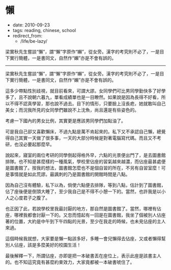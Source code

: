 # 懶

- date: 2010-09-23
- tags: reading, chinese, school
- redirect_from:
  - /life/be-lazy/

梁實秋先生嘗談“懶”，謂“懶”字原作“嬾”，從女旁。漢字的考究則不必了，一是目下實行簡體，一是書同文，自然作“嬾”亦是不會有誤的。

---------


梁實秋先生嘗談“懶”，謂“懶”字原作“嬾”，從女旁。漢字的考究則不必了，一是目下實行簡體，一是書同文，自然作“嬾”亦是不會有誤的。

這多少帶點性別歧視，就目前看來，可謂大謬。女同學們可比男同學勤快多了好學多了，且不說朝六暮九，單看成績單也是一目瞭然。如果說是因為長得不好看，所以不得不認真學習，那也說不過去。目下的情形，只要臉上沒長疤，她就敢叫自己美女；而況我所見的女同學們雖說不上沈魚，尚且還是有些姿色的。

考慮一下國內的男女比例，其實更是應該男同學們加點油了。

可是我自己卻又喜歡懶床，不過九點是萬不肯起來的。私下又不承認自己懶，總覺得自己其實一天做了很多事，一天的大部分時候是對著電腦寫代碼。而且又不考研，也沒必要起那麼早。

說起來，寢室的兩位考研的同學倒起得格外早，六點的光景便出門了，是去圖書館排隊。也不知是甚麼樣的一種風氣，學校里佔座的習氣越來越濃，而佔座最甚處便是圖書館了。按我的想法，圖書館怎麼也不是個自習的所在，不另有自習室麼！可是事情就是如此荒謬。最諷刺的乃是圖書館的開館時間是八點。

因為自己沒有體驗，私下以為，倘使六點便去排隊，等到八點，估計到了圖書館，佔了座後便是倒頭大睡了，至少我自己是不得不小憩一下的。當然，也許我是以小人之心度君子之腹了。

也正因了此，若說學校里我最討厭的地方，那自然是圖書館了。當然，哪裡有佔座，哪裡我都會討厭一下的。又忽而憶起有一回是在圖書館，我坐了個被別人佔座著的位置，大約是中午到下午四點的光景，至少在我走的時候，也未見佔座的主人來過。

這個時候我就想，大家要是懶一點該多好，多睡一會兒懶得去佔座，又或者懶得幫別人佔座，該是多麼美好的校園生活！

最後解釋一下，所謂佔座，亦即是把一本破書丟在座位上，表示此座是該書主人的。也不知這究竟有甚麼約束效力，大家竟都被一本破書唬住了。
